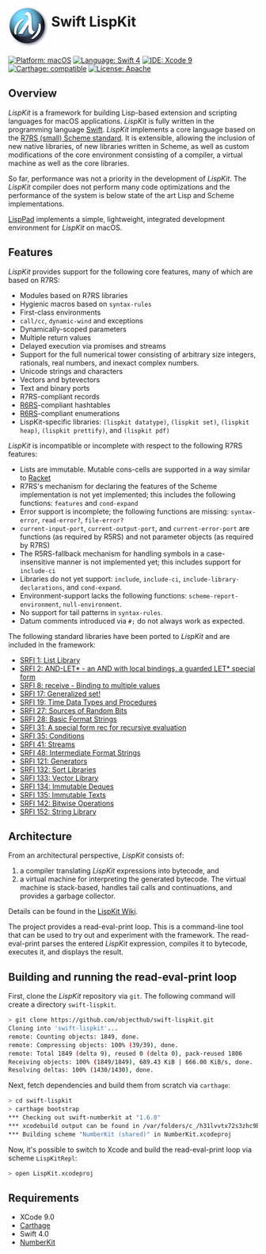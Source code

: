 <img src="Assets/lispkit_logo_small.png" alt="LispKit" width="80" height="80" align="middle" />&nbsp;Swift LispKit
========================

[![Platform: macOS](https://img.shields.io/badge/Platform-macOS-blue.svg?style=flat)](https://developer.apple.com/osx/)
[![Language: Swift 4](https://img.shields.io/badge/Language-Swift%204.0-green.svg?style=flat)](https://developer.apple.com/swift/)
[![IDE: Xcode 9](https://img.shields.io/badge/IDE-Xcode%209.0-orange.svg?style=flat)](https://developer.apple.com/xcode/)
[![Carthage: compatible](https://img.shields.io/badge/Carthage-compatible-4BC51D.svg?style=flat)](https://github.com/Carthage/Carthage)
[![License: Apache](http://img.shields.io/badge/License-Apache-lightgrey.svg?style=flat)](https://raw.githubusercontent.com/objecthub/swift-lispkit/master/LICENSE)


## Overview

_LispKit_ is a framework for building Lisp-based extension and scripting languages
for macOS applications. _LispKit_ is fully written in the programming language
[Swift](http://www.swift.org). _LispKit_ implements a core language based on the
[R7RS (small) Scheme standard](http://www.r7rs.org). It is extensible,
allowing the inclusion of new native libraries, of new libraries written in Scheme, as
well as custom modifications of the core environment consisting of a compiler, a
virtual machine as well as the core libraries.

So far, performance was not a priority in the development of _LispKit_. The _LispKit_
compiler does not perform many code optimizations and the performance of the system is
below state of the art Lisp and Scheme implementations.

[LispPad](http://lisppad.objecthub.net) implements a simple, lightweight, integrated
development environment for _LispKit_ on macOS.


## Features

_LispKit_ provides support for the following core features, many of which are based on R7RS:

  - Modules based on R7RS libraries
  - Hygienic macros based on `syntax-rules`
  - First-class environments
  - `call/cc`, `dynamic-wind` and exceptions
  - Dynamically-scoped parameters
  - Multiple return values
  - Delayed execution via promises and streams
  - Support for the full numerical tower consisting of arbitrary size integers, rationals,
    real numbers, and inexact complex numbers.
  - Unicode strings and characters
  - Vectors and bytevectors
  - Text and binary ports
  - R7RS-compliant records
  - [R6RS](http://www.r6rs.org)-compliant hashtables
  - [R6RS](http://www.r6rs.org)-compliant enumerations
  - LispKit-specific libraries: `(lispkit datatype)`, `(lispkit set)`, `(lispkit heap)`,
    `(lispkit prettify)`, and `(lispkit pdf)`

_LispKit_ is incompatible or incomplete with respect to the following R7RS features:

  - Lists are immutable. Mutable cons-cells are supported in a way similar to
    [Racket](https://racket-lang.org)
  - R7RS's mechanism for declaring the features of the Scheme implementation is not yet
    implemented; this includes the following functions: `features` and `cond-expand`
  - Error support is incomplete; the following functions are missing: `syntax-error`,
    `read-error?`, `file-error?`
  - `current-input-port`, `current-output-port`, and `current-error-port` are functions
    (as required by R5RS) and not parameter objects (as required by R7RS)
  - The R5RS-fallback mechanism for handling symbols in a case-insensitive manner is not
    implemented yet; this includes support for `include-ci`
  - Libraries do not yet support: `include`, `include-ci`, `include-library-declarations`, and
    `cond-expand`.
  - Environment-support lacks the following functions: `scheme-report-environment`,
    `null-environment`.
  - No support for tail patterns in `syntax-rules`.
  - Datum comments introduced via `#;` do not always work as expected.

The following standard libraries have been ported to _LispKit_ and are included in the
framework:

  - [SRFI 1: List Library](https://srfi.schemers.org/srfi-1/srfi-1.html)
  - [SRFI 2: AND-LET* - an AND with local bindings, a guarded LET* special
             form](https://srfi.schemers.org/srfi-2/srfi-2.html)
  - [SRFI 8: receive - Binding to multiple values](https://srfi.schemers.org/srfi-8/srfi-8.html)
  - [SRFI 17: Generalized set!](https://srfi.schemers.org/srfi-17/srfi-17.html)
  - [SRFI 19: Time Data Types and Procedures](https://srfi.schemers.org/srfi-19/srfi-19.html)
  - [SRFI 27: Sources of Random Bits](https://srfi.schemers.org/srfi-27/srfi-27.html)
  - [SRFI 28: Basic Format Strings](https://srfi.schemers.org/srfi-28/srfi-28.html)
  - [SRFI 31: A special form rec for recursive evaluation](https://srfi.schemers.org/srfi-31/srfi-31.html)
  - [SRFI 35: Conditions](https://srfi.schemers.org/srfi-35/srfi-35.html)
  - [SRFI 41: Streams](https://srfi.schemers.org/srfi-41/srfi-41.html)
  - [SRFI 48: Intermediate Format Strings](https://srfi.schemers.org/srfi-48/srfi-48.html)
  - [SRFI 121: Generators](https://srfi.schemers.org/srfi-121/srfi-121.html)
  - [SRFI 132: Sort Libraries](https://srfi.schemers.org/srfi-132/srfi-132.html)
  - [SRFI 133: Vector Library](https://srfi.schemers.org/srfi-133/srfi-133.html)
  - [SRFI 134: Immutable Deques](https://srfi.schemers.org/srfi-134/srfi-134.html)
  - [SRFI 135: Immutable Texts](https://srfi.schemers.org/srfi-135/srfi-135.html)
  - [SRFI 142: Bitwise Operations](https://srfi.schemers.org/srfi-142/srfi-142.html)
  - [SRFI 152: String Library](https://srfi.schemers.org/srfi-152/srfi-152.html)

## Architecture

From an architectural perspective, _LispKit_ consists of:

1. a compiler translating _LispKit_ expressions into bytecode, and
2. a virtual machine for interpreting the generated bytecode. The virtual machine is
stack-based, handles tail calls and continuations, and provides a garbage collector.

Details can be found in the [LispKit Wiki](https://github.com/objecthub/swift-lispkit/wiki).

The project provides a read-eval-print loop. This is a command-line tool that can be used
to try out and experiment with the framework. The read-eval-print parses
the entered _LispKit_ expression, compiles it to bytecode, executes it, and
displays the result.


## Building and running the read-eval-print loop

First, clone the _LispKit_ repository via `git`. The following command will create a
directory `swift-lispkit`.

```sh
> git clone https://github.com/objecthub/swift-lispkit.git
Cloning into 'swift-lispkit'...
remote: Counting objects: 1849, done.
remote: Compressing objects: 100% (39/39), done.
remote: Total 1849 (delta 9), reused 0 (delta 0), pack-reused 1806
Receiving objects: 100% (1849/1849), 689.43 KiB | 666.00 KiB/s, done.
Resolving deltas: 100% (1430/1430), done.
```

Next, fetch dependencies and build them from scratch via `carthage`:
```sh
> cd swift-lispkit
> carthage bootstrap
*** Checking out swift-numberkit at "1.6.0"
*** xcodebuild output can be found in /var/folders/c_/h31lvvtx72s3zhc9bvxd0p480000gn/T/carthage-xcodebuild.46W8Z7.log
*** Building scheme "NumberKit (shared)" in NumberKit.xcodeproj
```

Now, it's possible to switch to Xcode and build the read-eval-print loop via
scheme `LispKitRepl`:
```sh
> open LispKit.xcodeproj
```

## Requirements

- XCode 9.0
- [Carthage](https://github.com/Carthage/Carthage)
- Swift 4.0
- [NumberKit](http://github.com/objecthub/swift-numberkit)

